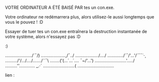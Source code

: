 VOTRE ORDINATEUR A ÉTÉ BAISÉ PAR tes un con.exe.

Votre ordinateur ne redémarrera plus, alors utilisez-le aussi longtemps que vous le pouvez ! :D

Essayer de tuer tes un con.exe entraînera la destruction instantanée de votre système, alors n'essayez pas :D

:)

....................../´¯/) 
....................,/¯../ 
.................../..../ 
............./´¯/'...'/´¯¯`·¸ 
........../'/.../..../......./¨¯\ 
........('(...´...´.... ¯~/'...') 
.........\.................'...../ 
..........''...\.......... _.·´ 
............\..............( 
..............\.............\...



lien :